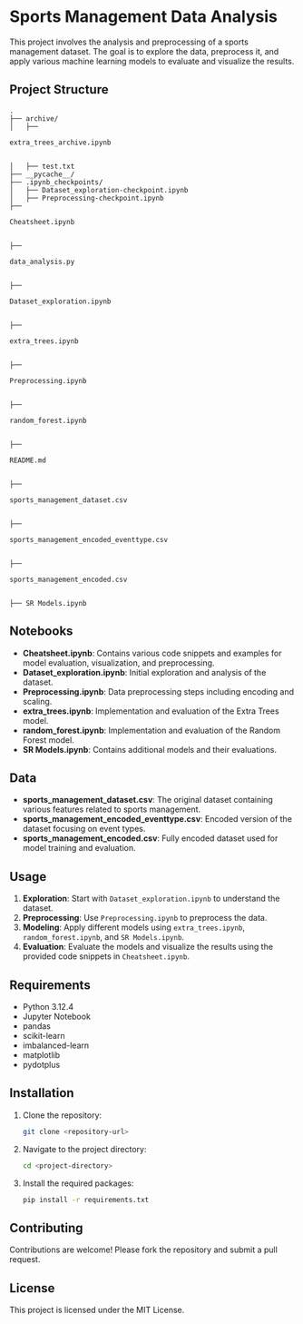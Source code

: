 # Sports Management Data Analysis

This project involves the analysis and preprocessing of a sports management dataset. The goal is to explore the data, preprocess it, and apply various machine learning models to evaluate and visualize the results.

## Project Structure

```
.
├── archive/
│   ├── 

extra_trees_archive.ipynb


│   ├── test.txt
├── __pycache__/
├── .ipynb_checkpoints/
│   ├── Dataset_exploration-checkpoint.ipynb
│   ├── Preprocessing-checkpoint.ipynb
├── 

Cheatsheet.ipynb


├── 

data_analysis.py


├── 

Dataset_exploration.ipynb


├── 

extra_trees.ipynb


├── 

Preprocessing.ipynb


├── 

random_forest.ipynb


├── 

README.md


├── 

sports_management_dataset.csv


├── 

sports_management_encoded_eventtype.csv


├── 

sports_management_encoded.csv


├── SR Models.ipynb
```

## Notebooks

- **Cheatsheet.ipynb**: Contains various code snippets and examples for model evaluation, visualization, and preprocessing.
- **Dataset_exploration.ipynb**: Initial exploration and analysis of the dataset.
- **Preprocessing.ipynb**: Data preprocessing steps including encoding and scaling.
- **extra_trees.ipynb**: Implementation and evaluation of the Extra Trees model.
- **random_forest.ipynb**: Implementation and evaluation of the Random Forest model.
- **SR Models.ipynb**: Contains additional models and their evaluations.

## Data

- **sports_management_dataset.csv**: The original dataset containing various features related to sports management.
- **sports_management_encoded_eventtype.csv**: Encoded version of the dataset focusing on event types.
- **sports_management_encoded.csv**: Fully encoded dataset used for model training and evaluation.

## Usage

1. **Exploration**: Start with `Dataset_exploration.ipynb` to understand the dataset.
2. **Preprocessing**: Use `Preprocessing.ipynb` to preprocess the data.
3. **Modeling**: Apply different models using `extra_trees.ipynb`, `random_forest.ipynb`, and `SR Models.ipynb`.
4. **Evaluation**: Evaluate the models and visualize the results using the provided code snippets in `Cheatsheet.ipynb`.

## Requirements

- Python 3.12.4
- Jupyter Notebook
- pandas
- scikit-learn
- imbalanced-learn
- matplotlib
- pydotplus

## Installation

1. Clone the repository:
   ```sh
   git clone <repository-url>
   ```
2. Navigate to the project directory:
   ```sh
   cd <project-directory>
   ```
3. Install the required packages:
   ```sh
   pip install -r requirements.txt
   ```

## Contributing

Contributions are welcome! Please fork the repository and submit a pull request.

## License

This project is licensed under the MIT License.
```

